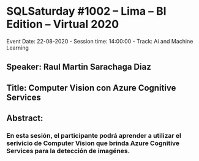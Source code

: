 # SQLSaturday #1002  – Lima – BI Edition – Virtual 2020
Event Date: 22-08-2020 - Session time: 14:00:00 - Track: Ai and Machine Learning
## Speaker: Raul Martin Sarachaga Diaz
## Title: Computer Vision con Azure Cognitive Services
## Abstract:
### En esta sesión, el participante podrá aprender a utilizar el serivicio de Computer Vision que brinda Azure Cognitive Services para la detección de imagénes.
